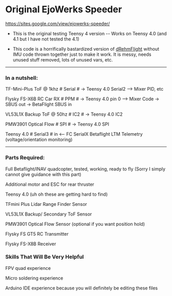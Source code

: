# Original EjoWerks Speeder
https://sites.google.com/view/ejowerks-speeder/

- This is the original testing Teensy 4 version -- Works on Teensy 4.0 (and 4.1 but I have not tested the 4.1) 

- This code is a horrifically bastardized version of [dRehmFlight](https://github.com/nickrehm/dRehmFlight) without IMU code thrown together just to make it work. 
It is messy, needs unused stuff removed, lots of unused vars, etc.

<hr>

### In a nutshell:

TF-Mini-Plus ToF @ 1khz # Serial #  -> Teensy 4.0 Serial2 --> Mixer PID, etc

Flysky FS-X6B RC Car RX # PPM # -> Teensy 4.0 pin 0 --> Mixer Code -> SBUS out -> BetaFlight SBUS in

VL53L1X Backup ToF @ 50hz # IC2 # -> Teensy 4.0 IC2

PMW3901 Optical Flow # SPI # -> Teensy 4.0 SPI

Teensy 4.0 # Serial3 # in <-- FC SerialX Betaflight LTM Telemetry (voltage/orientation monitoring)

<hr>



### Parts Required:

Full Betaflight/INAV quadcopter, tested, working, ready to fly (Sorry I simply cannot give guidance with this part)

Additional motor and ESC for rear thruster

Teensy 4.0 (uh oh these are getting hard to find)

TFmini Plus Lidar Range Finder Sensor

VL53L1X Backup/ Secondary ToF Sensor

PMW3901 Optical Flow Sensor (optional if you want position hold)

Flysky FS GT5 RC Transmitter

Flysky FS-X8B Receiver



### Skills That Will Be Very Helpful

FPV quad experience 

Micro soldering experience

Arduino IDE experience because you will definitely be editing these files
